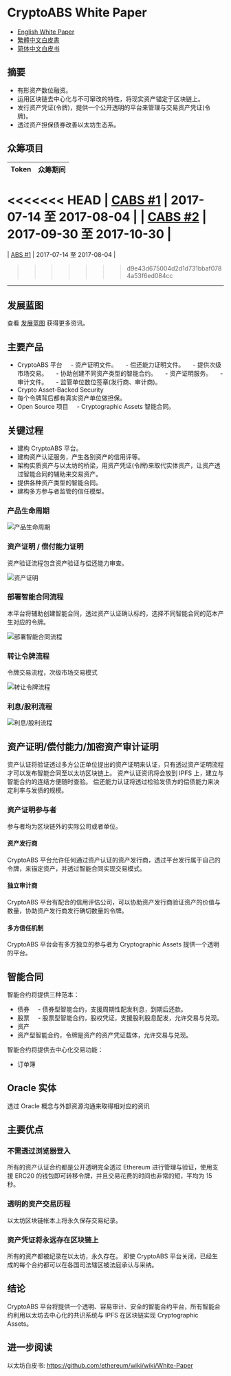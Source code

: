 # CryptoABS White Paper

- [English White Paper](./README.md) 
- [繁體中文白皮書](./README_zh.md)
- [简体中文白皮书](./README_cn.md)

## 摘要

- 有形资产数位融资。
- 运用区块链去中心化与不可窜改的特性，将现实资产锚定于区块链上。
- 发行资产凭证(令牌)，提供一个公开透明的平台来管理与交易资产凭证(令牌)。
- 透过资产担保债券改善以太坊生态系。

## 众筹项目

| Token | 众筹期间 |
|:------|:--------------:|
<<<<<<< HEAD
| [CABS #1](./tokens/CABS/CABS_TOKEN_cn.md) | 2017-07-14 至 2017-08-04 |
| [CABS #2](./tokens/CABS_ZZ/CABS_TOKEN_ZZ_cn.md) | 2017-09-30 至 2017-10-30 |
=======
| [ABS #1](./tokens/ABS/ABS_TOKEN_cn.md) | 2017-07-14 至 2017-08-04 |
>>>>>>> d9e43d675004d2d1d731bbaf0784a53f6ed084cc

----

## 发展蓝图

查看 [发展蓝图](./ROAD_MAP_cn.md) 获得更多资讯。

## 主要产品

- CryptoABS 平台
    - 资产证明文件。
    - 偿还能力证明文件。
    - 提供次级市场交易。
    - 协助创建不同资产类型的智能合约。
    - 资产证明服务。
    - 审计文件。
    - 监管单位数位签章(发行商、审计商)。
- Crypto Asset-Backed Security
- 每个令牌背后都有真实资产单位做担保。
- Open Source 项目
    - Cryptographic Assets 智能合同。

## 关键过程

- 建构 CryptoABS 平台。
- 建构资产认证服务，产生各别资产的信用评等。
- 架构实质资产与以太坊的桥梁，用资产凭证(令牌)来取代实体资产，让资产透过智能合同的辅助来交易资产。
- 提供各种资产类型的智能合同。
- 建构多方参与者监管的信任模型。

### 产品生命周期

![产品生命周期](./images/cn/Product_Life_Cycle.png)

### 资产证明 / 偿付能力证明

资产验证流程包含资产验证与偿还能力审查。

![资产证明](./images/cn/Proof_of_Assets.png)

### 部署智能合同流程

本平台将辅助创建智能合同，透过资产认证确认标的，选择不同智能合同的范本产生对应的令牌。

![部署智能合同流程](./images/cn/Deploy_Smart_Contract.png)

### 转让令牌流程

令牌交易流程，次级市场交易模式

![转让令牌流程](./images/cn/Token_Trade.png)

### 利息/股利流程

![利息/股利流程](./images/cn/Issue_Interest_Flow.png)

## 资产证明/偿付能力/加密资产审计证明

资产认证将验证透过多方公正单位提出的资产证明来认证，只有透过资产证明流程才可以发布智能合同至以太坊区块链上。
资产认证资讯将会放到 IPFS 上，建立与智能合约的连结方便随时查验。
偿还能力认证将透过检验发债方的偿债能力来决定利率与发债的规模。

### 资产证明参与者

参与者均为区块链外的实际公司或者单位。

#### 资产发行商

CryptoABS 平台允许任何通过资产认证的资产发行商，透过平台发行属于自己的令牌，来锚定资产，并透过智能合同实现交易模式。

#### 独立审计商

CryptoABS 平台有配合的信用评估公司，可以协助资产发行商验证资产的价值与数量，协助资产发行商发行确切数量的令牌。

#### 多方信任机制

CryptoABS 平台会有多方独立的参与者为 Cryptographic Assets 提供一个透明的平台。

## 智能合同

智能合约将提供三种范本：
- 债券
    - 债券型智能合约，支援周期性配发利息，到期后还款。
- 股票
    - 股票型智能合约，股权凭证，支援股利股息配发，允许交易与兑现。
- 资产
- 资产型智能合约，令牌是资产的资产凭证载体，允许交易与兑现。

智能合约将提供去中心化交易功能：
- 订单簿

## Oracle 实体

透过 Oracle 概念与外部资源沟通来取得相对应的资讯

## 主要优点

### 不需透过浏览器登入

所有的资产认证合约都是公开透明完全透过 Ethereum 进行管理与验证，使用支援 ERC20 的钱包即可转移令牌，并且交易花费的时间也非常的短，平均为 15 秒。

### 透明的资产交易历程

以太坊区块链帐本上将永久保存交易纪录。

### 资产凭证将永远存在区块链上

所有的资产都被纪录在以太坊，永久存在。
即使 CryptoABS 平台关闭，已经生成的每个合约都可以在各国司法辖区被法庭承认与采纳。

## 结论

CryptoABS 平台将提供一个透明、容易审计、安全的智能合约平台，所有智能合约利用以太坊去中心化的共识系统与 IPFS 在区块链实现 Cryptographic Assets。

## 进一步阅读
以太坊白皮书: https://github.com/ethereum/wiki/wiki/White-Paper
